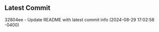 
## Latest Commit
32804ee - Update README with latest commit info (2024-08-29 17:02:58 -0400) <Yunxi-Zhou>
